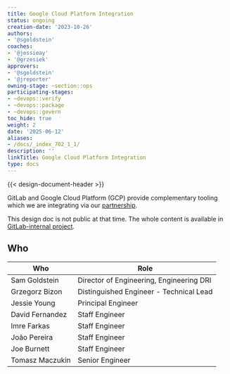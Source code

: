 ```yaml
---
title: Google Cloud Platform Integration
status: ongoing
creation-date: '2023-10-26'
authors:
- '@sgoldstein'
coaches:
- '@jessieay'
- '@grzesiek'
approvers:
- '@sgoldstein'
- '@jreporter'
owning-stage: ~section::ops
participating-stages:
- ~devops::verify
- ~devops::package
- ~devops::govern
toc_hide: true
weight: 2
date: '2025-06-12'
aliases:
- /docs/_index_702_1_1/
description: ''
linkTitle: Google Cloud Platform Integration
type: docs
---
```


{{< design-document-header >}}

GitLab and Google Cloud Platform (GCP) provide complementary tooling which we
are integrating via our [partnership](https://about.gitlab.com/blog/2023/08/29/gitlab-google-partnership-s3c/).

This design doc is not public at that time. The whole content is
available in [GitLab-internal project](https://gitlab.com/gitlab-org/architecture/gitlab-gcp-integration/design-doc).

## Who

<!-- vale gitlab.Spelling = NO -->

| Who             | Role |
|-----------------|------|
| Sam Goldstein   | Director of Engineering, Engineering DRI |
| Grzegorz Bizon  | Distinguished Engineer - Technical Lead |
| Jessie Young    | Principal Engineer |
| David Fernandez | Staff Engineer |
| Imre Farkas     | Staff Engineer |
| João Pereira    | Staff Engineer |
| Joe Burnett     | Staff Engineer |
| Tomasz Maczukin | Senior Engineer |

<!-- vale gitlab.Spelling = YES -->
